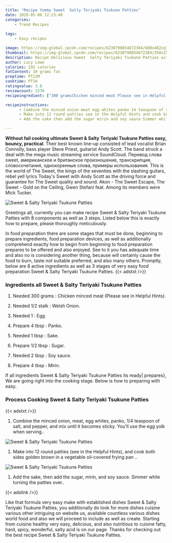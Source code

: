 ```yaml
---
title: "Recipe Yummy Sweet  Salty Teriyaki Tsukune Patties"
date: 2020-05-08 12:23:40
categories:
    - Trend Recipes
    
tags:
    - Easy recipes

image: https://img-global.cpcdn.com/recipes/6230790854672384/680x482cq70/sweet-salty-teriyaki-tsukune-patties-recipe-main-photo.jpg
thumbnail: https://img-global.cpcdn.com/recipes/6230790854672384/350x250cq70/sweet-salty-teriyaki-tsukune-patties-recipe-main-photo.jpg
description: Recipe Delicious Sweet  Salty Teriyaki Tsukune Patties with 8 ingredients and 3 stages of easy cooking.
author: Lucy Lowe
calories: 292 calories
fatContent: 10 grams fat
preptime: PT12M
cooktime: PT1H
ratingvalue: 3.8
reviewcount: 1570
recipeingredient: ["300 gramsChicken minced meat Please see in Helpful Hints", "1/2 stalkWelsh Onion", "1Egg", "4 tbspPanko", "1 tbspSake", "1/2 tbspSugar", "2 tbspSoy sauce", "4 tbspMirin"]

recipeinstructions: 
      - Combine the minced onion meat egg whites panko 14 teaspoon of salt and pepper and mix until it becomes sticky Youll use the egg yolk when serving 
      - Make into 12 round patties see in the Helpful Hints and cook both sides golden brown in a vegetable oilcovered frying pan  
      - Add the sake then add the sugar mirin and soy sauce Simmer while turning the patties over

---
```




**Without fail cooking ultimate Sweet &amp; Salty Teriyaki Tsukune Patties easy, bouncy, practical**. Their best known line-up consisted of lead vocalist Brian Connolly, bass player Steve Priest, guitarist Andy Scott. The band struck a deal with the mega music streaming service SoundCloud. Перевод слова sweet, американское и британское произношение, транскрипция, словосочетания, однокоренные слова, примеры использования. This is the world of The Sweet, the kings of the seventies with the slashing guitars, rebel yell lyrics Today&#39;s Sweet with Andy Scott as the driving force and guarantee for The Sweet quality and sound. Akon - The Sweet Escape, The Sweet - Gold on the Ceiling, Gwen Stefani feat. Among its members were Mick Tucker.


![Sweet &amp; Salty Teriyaki Tsukune Patties](https://img-global.cpcdn.com/recipes/6230790854672384/680x482cq70/sweet-salty-teriyaki-tsukune-patties-recipe-main-photo.jpg "Sweet &amp; Salty Teriyaki Tsukune Patties")




Greetings all, currently you can make recipe Sweet &amp; Salty Teriyaki Tsukune Patties with 8 components as well as 3 steps. Listed below this is exactly how to prepare, please thoroughly meticulously.

In food preparation there are some stages that must be done, beginning to prepare ingredients, food preparation devices, as well as additionally comprehend exactly how to begin from beginning to food preparation prepares to be offered and also enjoyed. See to it you has adequate time and also no is considering another thing, because will certainly cause the food to burn, taste not suitable preferred, and also many others. Promptly, below are 8 active ingredients as well as 3 stages of very easy food preparation Sweet &amp; Salty Teriyaki Tsukune Patties.
{{< adstxt />}}

### Ingredients all Sweet &amp; Salty Teriyaki Tsukune Patties


1. Needed 300 grams : Chicken minced meat (Please see in Helpful Hints).

1. Needed 1/2 stalk : Welsh Onion.

1. Needed 1 : Egg.

1. Prepare 4 tbsp : Panko.

1. Needed 1 tbsp : Sake.

1. Prepare 1/2 tbsp : Sugar.

1. Needed 2 tbsp : Soy sauce.

1. Prepare 4 tbsp : Mirin.



If all ingredients Sweet &amp; Salty Teriyaki Tsukune Patties its ready| prepares}, We are going right into the cooking stage. Below is how to preparing with easy.

### Process Cooking Sweet &amp; Salty Teriyaki Tsukune Patties

{{< adstxt />}}


1. Combine the minced onion, meat, egg whites, panko, 1/4 teaspoon of salt, and pepper, and mix until it becomes sticky. You&#39;ll use the egg yolk when serving..



![Sweet &amp; Salty Teriyaki Tsukune Patties](https://img-global.cpcdn.com/steps/4549488325689344/160x128cq70/sweet-salty-teriyaki-tsukune-patties-recipe-step-1-photo.jpg" "Sweet &amp; Salty Teriyaki Tsukune Patties")



1. Make into 12 round patties (see in the Helpful Hints), and cook both sides golden brown in a vegetable oil-covered frying pan ..



![Sweet &amp; Salty Teriyaki Tsukune Patties](https://img-global.cpcdn.com/steps/6687050129473536/160x128cq70/sweet-salty-teriyaki-tsukune-patties-recipe-step-2-photo.jpg" "Sweet &amp; Salty Teriyaki Tsukune Patties")



1. Add the sake, then add the sugar, mirin, and soy sauce. Simmer while turning the patties over..





{{< adslink />}}

Like that formula very easy make with established dishes Sweet &amp; Salty Teriyaki Tsukune Patties, you additionally do look for more dishes cuisine various other intriguing on website us, available countless various dishes world food and also we will proceed to include as well as create. Starting from cuisine healthy very easy, delicious, and also nutritious to cuisine fatty, hard, spicy, wonderful, salty acid is on our page. Thanks for checking out the best recipe Sweet &amp; Salty Teriyaki Tsukune Patties.
